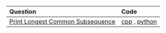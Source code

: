 | Question                                                                                                                                      | Code                                                       |
| :-------------------------------------------------------------------------------------------------------------------------------------------- | :--------------------------------------------------------- |
| [Print Longest Common Subsequence](https://www.hackerrank.com/challenges/dynamic-programming-classics-the-longest-common-subsequence/problem) | [cpp](./print-longest-common-subsequence.cpp) , [python]() |
